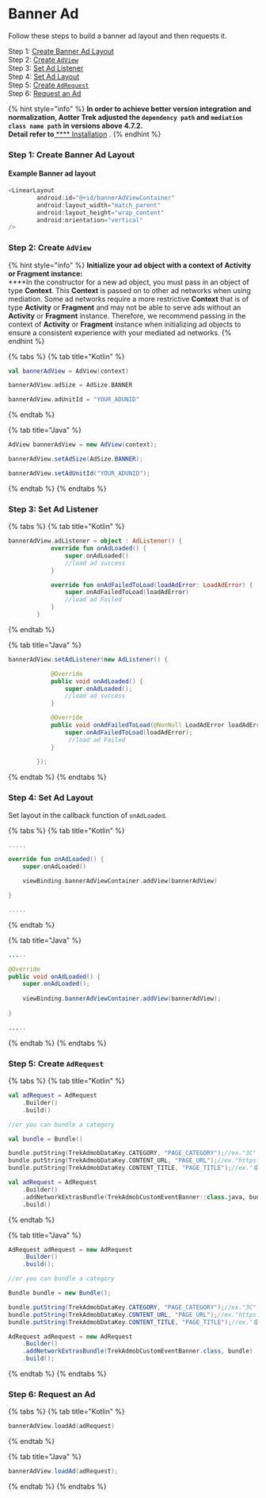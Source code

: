 # Banner Ad

Follow these steps to build a banner ad layout and then requests it.

Step 1: [Create Banner Ad Layout](banner-ad-layout.md#step-1-create-banner-ad-layout)\
Step 2: [Create `AdView`](banner-ad-layout.md#step-2-create-adview)\
Step 3: [Set Ad Listener](banner-ad-layout.md#step-3-set-ad-listener)\
Step 4: [Set Ad Layout](banner-ad-layout.md#step-4-set-ad-layout)\
Step 5: [Create `AdRequest`](banner-ad-layout.md#step-5-create-adrequest)\
Step 6: [Request an Ad](banner-ad-layout.md#step-6-request-an-ad)

{% hint style="info" %}
**In order to achieve better version integration and normalization, Aotter Trek adjusted the `dependency path` and `mediation class name path` in versions above 4.7.2.**\
**Detail refer to**[ **** Installation](../../../ios/admob-mediation/installation.md) .
{% endhint %}

### Step 1: Create Banner Ad Layout

#### **Example Banner ad layout**

```kotlin
<LinearLayout
        android:id="@+id/bannerAdViewContainer"
        android:layout_width="match_parent"
        android:layout_height="wrap_content"
        android:orientation="vertical"
/>
```

### **Step 2: Create `AdView`**

{% hint style="info" %}
**Initialize your ad object with a context of Activity or Fragment instance:**\
****In the constructor for a new ad object, you must pass in an object of type **Context**. This **Context** is passed on to other ad networks when using mediation. Some ad networks require a more restrictive **Context** that is of type **Activity** or **Fragment** and may not be able to serve ads without an **Activity** or **Fragment** instance. Therefore, we recommend passing in the context of **Activity** or **Fragment** instance when initializing ad objects to ensure a consistent experience with your mediated ad networks.
{% endhint %}

{% tabs %}
{% tab title="Kotlin" %}
```kotlin
val bannerAdView = AdView(context)

bannerAdView.adSize = AdSize.BANNER

bannerAdView.adUnitId = "YOUR_ADUNID"
```
{% endtab %}

{% tab title="Java" %}
```java
AdView bannerAdView = new AdView(context);

bannerAdView.setAdSize(AdSize.BANNER); 

bannerAdView.setAdUnitId("YOUR_ADUNID"); 
```
{% endtab %}
{% endtabs %}

### Step 3: Set Ad Listener

{% tabs %}
{% tab title="Kotlin" %}
```kotlin
bannerAdView.adListener = object : AdListener() {
            override fun onAdLoaded() {
                super.onAdLoaded()
                //load ad success
            }

            override fun onAdFailedToLoad(loadAdError: LoadAdError) {
                super.onAdFailedToLoad(loadAdError)
                //load ad Failed
            }
        }
```
{% endtab %}

{% tab title="Java" %}
```java
bannerAdView.setAdListener(new AdListener() {

            @Override
            public void onAdLoaded() {
                super.onAdLoaded();    
                //load ad success 
            }

            @Override
            public void onAdFailedToLoad(@NonNull LoadAdError loadAdError) {
                super.onAdFailedToLoad(loadAdError); 
                 //load ad Failed           
            }
            
        });
```
{% endtab %}
{% endtabs %}

### Step 4: Set Ad Layout

Set layout in the callback function of `onAdLoaded`.

{% tabs %}
{% tab title="Kotlin" %}
```kotlin
.....

override fun onAdLoaded() {
    super.onAdLoaded()

    viewBinding.bannerAdViewContainer.addView(bannerAdView)

}

.....
```
{% endtab %}

{% tab title="Java" %}
```java
.....

@Override
public void onAdLoaded() {
    super.onAdLoaded();
                
    viewBinding.bannerAdViewContainer.addView(bannerAdView);
                
}

.....
```
{% endtab %}
{% endtabs %}

### **Step 5: Create `AdRequest`**

{% tabs %}
{% tab title="Kotlin" %}
```kotlin
val adRequest = AdRequest
    .Builder()
    .build()

//or you can bundle a category

val bundle = Bundle()

bundle.putString(TrekAdmobDataKey.CATEGORY, "PAGE_CATEGORY");//ex."3C"
bundle.putString(TrekAdmobDataKey.CONTENT_URL, "PAGE_URL");//ex."https://agirls.aotter.net/"
bundle.putString(TrekAdmobDataKey.CONTENT_TITLE, "PAGE_TITLE");//ex."電獺少女"

val adRequest = AdRequest
    .Builder()
    .addNetworkExtrasBundle(TrekAdmobCustomEventBanner::class.java, bundle)
    .build()
```
{% endtab %}

{% tab title="Java" %}
```java
AdRequest adRequest = new AdRequest
    .Builder()
    .build();

//or you can bundle a category

Bundle bundle = new Bundle();

bundle.putString(TrekAdmobDataKey.CATEGORY, "PAGE_CATEGORY");//ex."3C"
bundle.putString(TrekAdmobDataKey.CONTENT_URL, "PAGE_URL");//ex."https://agirls.aotter.net/"
bundle.putString(TrekAdmobDataKey.CONTENT_TITLE, "PAGE_TITLE");//ex."電獺少女"

AdRequest adRequest = new AdRequest
    .Builder()
    .addNetworkExtrasBundle(TrekAdmobCustomEventBanner.class, bundle)
    .build();
```
{% endtab %}
{% endtabs %}

### Step 6: Request an Ad

{% tabs %}
{% tab title="Kotlin" %}
```kotlin
bannerAdView.loadAd(adRequest)
```
{% endtab %}

{% tab title="Java" %}
```java
bannerAdView.loadAd(adRequest);
```
{% endtab %}
{% endtabs %}
